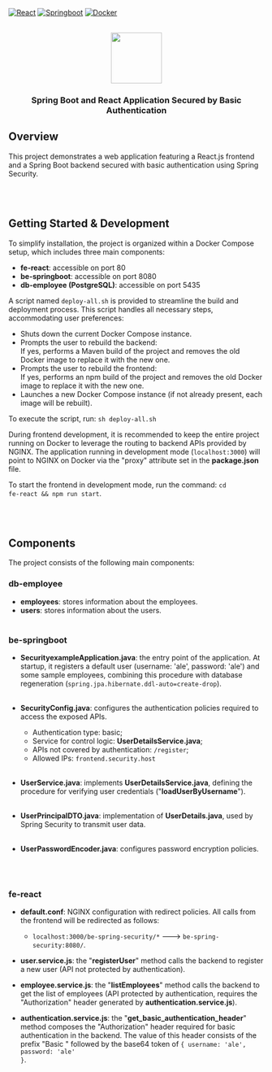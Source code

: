 <a name="readme-top"></a>

[![React][React.js]][React-url]
[![Springboot][Springboot.bdg]][springboot-url]
[![Docker][Docker.bdg]][Docker-url]

<br>

<div width="100px" height="100px" align="center">
<image width="100px" height="100px" src="https://brandslogos.com/wp-content/uploads/images/large/react-logo-1.png"/>
</div>

<div align="center">
  <h3 align="center">Spring Boot and React Application Secured by Basic Authentication</h3>
</div>

## Overview
This project demonstrates a web application featuring a React.js frontend and a Spring Boot backend secured with basic authentication using Spring Security.

<br>
<br>

## Getting Started & Development
To simplify installation, the project is organized within a Docker Compose setup, which includes three main components:

- **fe-react**: accessible on port 80
- **be-springboot**: accessible on port 8080
- **db-employee (PostgreSQL)**: accessible on port 5435

A script named <code>deploy-all.sh</code> is provided to streamline the build and deployment process. This script handles all necessary steps, accommodating user preferences:
- Shuts down the current Docker Compose instance.
- Prompts the user to rebuild the backend:
   <br>If yes, performs a Maven build of the project and removes the old Docker image to replace it with the new one.
- Prompts the user to rebuild the frontend:
   <br>If yes, performs an npm build of the project and removes the old Docker image to replace it with the new one.
- Launches a new Docker Compose instance (if not already present, each image will be rebuilt).

To execute the script, run: <code>sh deploy-all.sh</code>

During frontend development, it is recommended to keep the entire project running on Docker to leverage the routing to backend APIs provided by NGINX. The application running in development mode (<code>localhost:3000</code>) will point to NGINX on Docker via the "proxy" attribute set in the **package.json** file.

To start the frontend in development mode, run the command: <code>cd fe-react && npm run start</code>.

<br><br>

## Components
The project consists of the following main components:
<br>

### db-employee

- **employees**: stores information about the employees.
- **users**: stores information about the users.
<br><br>

### be-springboot

- **SecurityexampleApplication.java**: the entry point of the application. At startup, it registers a default user (username: 'ale', password: 'ale') and some sample employees, combining this procedure with database regeneration (<code>spring.jpa.hibernate.ddl-auto=create-drop</code>).
<br><br>

- **SecurityConfig.java**: configures the authentication policies required to access the exposed APIs.
  - Authentication type: basic;<br>
  - Service for control logic: **UserDetailsService.java**;<br>
  - APIs not covered by authentication: <code>/register</code>; <br>
  - Allowed IPs: <code>frontend.security.host</code>
<br><br>

- **UserService.java**: implements **UserDetailsService.java**, defining the procedure for verifying user credentials ("**loadUserByUsername**").
<br><br>

- **UserPrincipalDTO.java**: implementation of **UserDetails.java**, used by Spring Security to transmit user data.
<br><br>

- **UserPasswordEncoder.java**: configures password encryption policies.

<br><br>

### fe-react

- **default.conf**: NGINX configuration with redirect policies. All calls from the frontend will be redirected as follows:
   - <code>localhost:3000/be-spring-security/*</code> ---> <code>be-spring-security:8080/</code>. <br>  

- **user.service.js**: the "**registerUser**" method calls the backend to register a new user (API not protected by authentication).

- **employee.service.js**: the "**listEmployees**" method calls the backend to get the list of employees (API protected by authentication, requires the "Authorization" header generated by **authentication.service.js**).

- **authentication.service.js**: the "**get_basic_authentication_header**" method composes the "Authorization" header required for basic authentication in the backend. The value of this header consists of the prefix "Basic " followed by the base64 token of <code>{ username: 'ale', password: 'ale' }</code>.
  
<br><br>

<br>
<br>

<!-- MARKDOWN LINKS & IMAGES -->
<!-- https://www.markdownguide.org/basic-syntax/#reference-style-links -->
[React.js]: https://img.shields.io/badge/React-20232A?style=for-the-badge&logo=react&logoColor=61DAFB
[React-url]: https://reactjs.org/
[Springboot.bdg]: https://img.shields.io/badge/Springboot-20232A?style=for-the-badge&logo=springboot&logoColor=8dc891
[springboot-url]: https://e7.pngegg.com/pngimages/931/804/png-clipart-spring-framework-software-framework-java-application-framework-web-framework-java-leaf-text-thumbnail.png
[Docker.bdg]: https://img.shields.io/badge/Docker-20232A?style=for-the-badge&logo=docker&logoColor=61DAFB
[Docker-url]: https://w7.pngwing.com/pngs/219/411/png-transparent-docker-logo-kubernetes-microservices-cloud-computing-dockers-logo-text-logo-cloud-computing.png
